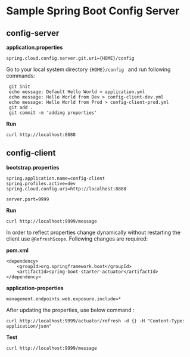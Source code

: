 # Sample Spring Boot Config Server

## config-server

**application.properties**

```
spring.cloud.config.server.git.uri={HOME}/config 
```
 
 Go to your local system directory ```{HOME}/config ``` and run following commands:

```
 git init
 echo message: Default Hello World > application.yml
 echo message: Hello World from Dev > config-client-dev.yml
 echo message: Hello World from Prod > config-client-prod.yml
 git add .
 git commit -m 'adding properties'
```

**Run**

```
curl http://localhost:8888
```

## config-client

**bootstrap.properties**

```
spring.application.name=config-client
spring.profiles.active=dev
spring.cloud.config.uri=http://localhost:8888

server.port=9999
```

**Run**

```
curl http://localhost:9999/message
```

In order to reflect properties change dynamically without restarting the client use ``` @RefreshScope ```. Following changes are required:

**pom.xml**

```
<dependency>
	<groupId>org.springframework.boot</groupId>
	<artifactId>spring-boot-starter-actuator</artifactId>
</dependency>
```

**application-properties**

```
management.endpoints.web.exposure.include=*
```
After updating the properties, use below command :

```
curl http://localhost:9999/actuator/refresh -d {} -H "Content-Type: application/json"
```

**Test**

```
curl http://localhost:9999/message
```




 
 
